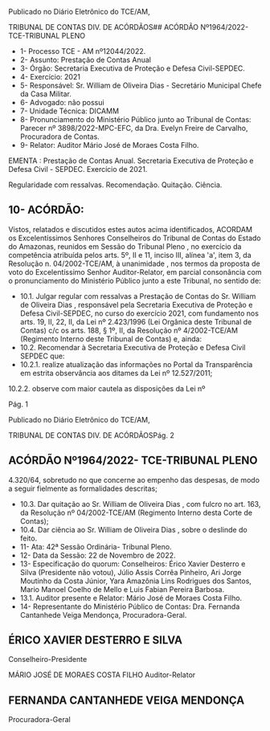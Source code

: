 Publicado  no  Diário  Eletrônico do TCE/AM,

TRIBUNAL DE CONTAS DIV. DE ACÓRDÃOS## ACÓRDÃO Nº1964/2022- TCE-TRIBUNAL PLENO

- 1- Processo TCE - AM nº12044/2022.
- 2- Assunto: Prestação de Contas Anual
- 3- Órgão: Secretaria Executiva de Proteção e Defesa Civil-SEPDEC.
- 4- Exercício: 2021
- 5- Responsável: Sr.  William  de  Oliveira  Dias  -  Secretário  Municipal  Chefe  da  Casa Militar.
- 6- Advogado: não possui
- 7- Unidade Técnica: DICAMM
- 8- Pronunciamento  do  Ministério  Público  junto  ao  Tribunal  de  Contas: Parecer  nº 3898/2022-MPC-EFC, da Dra. Evelyn Freire de Carvalho, Procuradora de Contas.
- 9- Relator: Auditor Mário José de Moraes Costa Filho.

EMENTA :  Prestação  de  Contas  Anual.  Secretaria Executiva  de  Proteção  e  Defesa  Civil  -  SEPDEC. Exercício de 2021.

Regularidade com ressalvas. Recomendação. Quitação. Ciência.

## 10-  ACÓRDÃO:

Vistos, relatados e discutidos estes autos acima identificados, ACORDAM os Excelentíssimos Senhores Conselheiros do Tribunal de Contas do Estado do Amazonas, reunidos em Sessão do Tribunal Pleno , no exercício da competência atribuída pelos arts. 5º, II e 11, inciso III, alínea 'a', item 3, da Resolução n. 04/2002-TCE/AM, à unanimidade , nos  termos  da  proposta  de  voto  do  Excelentíssimo  Senhor  Auditor-Relator, em parcial consonância com  o  pronunciamento  do  Ministério  Público  junto  a  este  Tribunal,  no sentido de:

- 10.1. Julgar  regular  com  ressalvas a  Prestação  de  Contas  do Sr. William de Oliveira Dias , responsável pela Secretaria Executiva de Proteção e Defesa Civil-SEPDEC, no curso do exercício 2021, com fundamento  nos  arts.  19,  II,  22,  II,  da  Lei  nº  2.423/1996  (Lei Orgânica  deste  Tribunal  de  Contas)  c/c  os  arts.  188,  §  1º,  II,  da Resolução nº 4/2002-TCE/AM (Regimento Interno deste Tribunal de Contas) e, ainda:
- 10.2. Recomendar à  Secretaria  Executiva  de  Proteção  e  Defesa  Civil  SEPDEC que:
- 10.2.1. realize atualização das informações no Portal da Transparência em estrita observância aos ditames da Lei nº 12.527/2011;

10.2.2. observe  com  maior  cautela  as  disposições  da  Lei  nº

Pág. 1

Publicado  no  Diário  Eletrônico do TCE/AM,

TRIBUNAL DE CONTAS DIV. DE ACÓRDÃOSPág. 2

## ACÓRDÃO Nº1964/2022- TCE-TRIBUNAL PLENO

4.320/64,  sobretudo  no  que  concerne  ao  empenho  das despesas,  de  modo  a  seguir  fielmente  as  formalidades descritas;

- 10.3. Dar  quitação ao Sr.  William  de  Oliveira  Dias , com  fulcro  no  art. 163,  da  Resolução  nº  04/2002-TCE/AM  (Regimento  Interno  desta Corte de Contas);
- 10.4. Dar ciência ao Sr.  William de Oliveira Dias ,  sobre  o  deslinde  do feito.
- 11-  Ata: 42ª Sessão Ordinária- Tribunal Pleno.
- 12-  Data da Sessão: 22 de Novembro de 2022.
- 13-  Especificação do quorum: Conselheiros: Érico Xavier Desterro e Silva (Presidente não  votou),  Júlio  Assis  Corrêa  Pinheiro,  Ari  Jorge  Moutinho  da  Costa  Júnior,  Yara Amazônia Lins Rodrigues dos Santos, Mario Manoel Coelho de Mello e Luis Fabian Pereira Barbosa.
- 13.1. Auditor presente e Relator: Mário José de Moraes Costa Filho.
- 14-  Representante do Ministério Público de Contas: Dra. Fernanda Cantanhede Veiga Mendonça, Procuradora-Geral.

## ÉRICO XAVIER DESTERRO E SILVA

Conselheiro-Presidente

MÁRIO JOSÉ DE MORAES COSTA FILHO Auditor-Relator

## FERNANDA CANTANHEDE VEIGA MENDONÇA

Procuradora-Geral